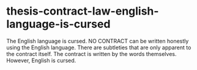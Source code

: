 # thesis-contract-law-english-language-is-cursed
The English language is cursed. NO CONTRACT can be written honestly using the English language. There are subtleties that are only apparent to the contract itself. The contract is written by the words themselves. However, English is cursed.
